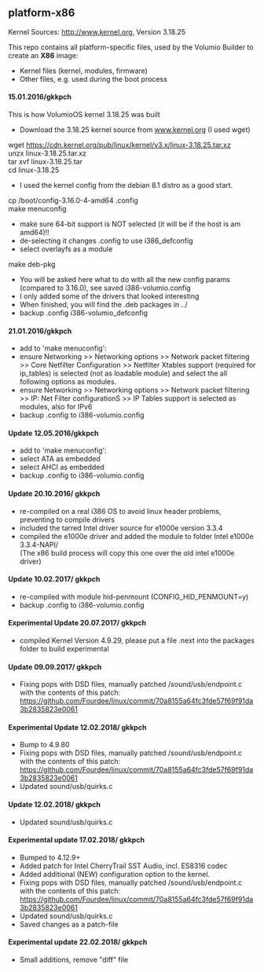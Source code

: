   
## platform-x86   

Kernel Sources: http://www.kernel.org, Version 3.18.25  

This repo contains all platform-specific files, used by the Volumio Builder 
to create an **X86** image:

- Kernel files (kernel, modules, firmware)  
- Other files, e.g. used during the boot process  

#### 15.01.2016/gkkpch  

This is how VolumioOS kernel 3.18.25 was built  
- Download the 3.18.25 kernel source from www.kernel.org (I used wget)  

wget https://cdn.kernel.org/pub/linux/kernel/v3.x/linux-3.18.25.tar.xz  
unzx linux-3.18.25.tar.xz  
tar xvf linux-3.18.25.tar  
cd linux-3.18.25  

- I used the kernel config from the debian 8.1 distro as a good start.  

cp /boot/config-3.16.0-4-amd64 .config      
make menuconfig  

- make sure 64-bit support is NOT selected (it will be if the host is am amd64)!!  
- de-selecting it changes .config to use i386_defconfig  
- select overlayfs as a module  

make deb-pkg  

- You will be asked here what to do with all the new config params (compared to 3.16.0), see saved i386-volumio.config
- I only added some of the drivers that looked interesting
- When finished, you will find the .deb packages in ../
- backup .config i386-volumio_defconfig

#### 21.01.2016/gkkpch  

- add to 'make menuconfig':
- ensure Networking >> Networking options >> Network packet filtering >> Core Netfilter Configuration >> Netfilter Xtables support (required for ip_tables) is selected (not as loadable module) and select the all following options as modules.
- ensure Networking >> Networking options >> Network packet filtering >> IP: Net Filter configurationS >> IP Tables support is selected as modules, also for IPv6
- backup .config to i386-volumio.config

#### Update 12.05.2016/gkkpch

- add to 'make menuconfig':
- select ATA as embedded
- select AHCI as embedded 
- backup .config to i386-volumio.config

#### Update 20.10.2016/ gkkpch

- re-compiled on a real i386 OS to avoid linux header problems, preventing to compile drivers
- included the tarred Intel driver source for e1000e version 3.3.4
- compiled the e1000e driver and added the module to folder Intel e1000e 3.3.4-NAPI/  
(The x86 build process will copy this one over the old intel e1000e driver)

#### Update 10.02.2017/ gkkpch
- re-compiled with module hid-penmount (CONFIG_HID_PENMOUNT=y)
- backup .config to i386-volumio.config

#### Experimental Update 20.07.2017/ gkkpch  
- compiled Kernel Version 4.9.29, please put a file .next into the packages folder to build experimental

#### Update 09.09.2017/ gkkpch

- Fixing pops with DSD files, manually patched /sound/usb/endpoint.c with the contents of this patch:  
https://github.com/Fourdee/linux/commit/70a8155a64fc3fde57f69f91da3b2835823e0061

#### Experimental Update 12.02.2018/ gkkpch

- Bump to 4.9.80   
- Fixing pops with DSD files, manually patched /sound/usb/endpoint.c with the contents of this patch:  
  https://github.com/Fourdee/linux/commit/70a8155a64fc3fde57f69f91da3b2835823e0061  
- Updated sound/usb/quirks.c

#### Update 12.02.2018/ gkkpch

- Updated sound/usb/quirks.c  

#### Experimental update 17.02.2018/ gkkpch

- Bumped to 4.12.9+
- Added patch for Intel CherryTrail SST Audio, incl. ES8316 codec
- Added additional (NEW) configuration option to the kernel.
- Fixing pops with DSD files, manually patched /sound/usb/endpoint.c with the contents of this patch:
  https://github.com/Fourdee/linux/commit/70a8155a64fc3fde57f69f91da3b2835823e0061
- Updated sound/usb/quirks.c
- Saved changes as a patch-file

#### Experimental update 22.02.2018/ gkkpch

- Small additions, remove "diff" file









